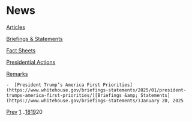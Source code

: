 # 					News				

[Articles](/articles/)

[Briefings &amp; Statements](/briefings-statements/)

[Fact Sheets](/fact-sheets/)

[Presidential Actions](/presidential-actions/)

[Remarks](/remarks/)

    -  [President Trump’s America First Priorities](https://www.whitehouse.gov/briefings-statements/2025/01/president-trumps-america-first-priorities/)[Briefings &amp; Statements](https://www.whitehouse.gov/briefings-statements/)January 20, 2025 

[Prev](https://www.whitehouse.gov/news/page/19/)
[1](https://www.whitehouse.gov/news/)…[18](https://www.whitehouse.gov/news/page/18/)[19](https://www.whitehouse.gov/news/page/19/)20
